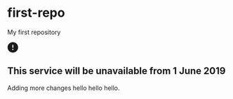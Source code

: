 # first-repo
 My first repository

 <div class="moj-banner moj-banner--information" role="region" aria-label="information">

  <svg class="moj-banner__icon" fill="currentColor" role="presentation" focusable="false" xmlns="http://www.w3.org/2000/svg" viewBox="0 0 25 25" height="25" width="25">
    <path d="M13.7,18.5h-2.4v-2.4h2.4V18.5z M12.5,13.7c-0.7,0-1.2-0.5-1.2-1.2V7.7c0-0.7,0.5-1.2,1.2-1.2s1.2,0.5,1.2,1.2v4.8
	C13.7,13.2,13.2,13.7,12.5,13.7z M12.5,0.5c-6.6,0-12,5.4-12,12s5.4,12,12,12s12-5.4,12-12S19.1,0.5,12.5,0.5z" />
  </svg>

  <div class="moj-banner__message">
    <h2 class="govuk-heading-m">This service will be unavailable from 1 June 2019</h2>
  </div>

</div>

Adding more changes hello hello hello.
